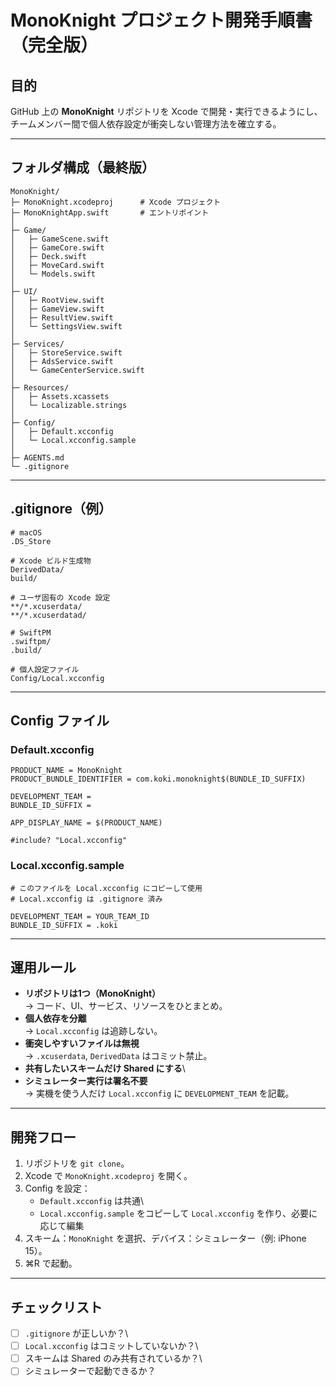 # MonoKnight プロジェクト開発手順書（完全版）

## 目的

GitHub 上の **MonoKnight** リポジトリを Xcode
で開発・実行できるようにし、チームメンバー間で個人依存設定が衝突しない管理方法を確立する。

------------------------------------------------------------------------

## フォルダ構成（最終版）

    MonoKnight/
    ├─ MonoKnight.xcodeproj      # Xcode プロジェクト
    ├─ MonoKnightApp.swift       # エントリポイント
    │
    ├─ Game/
    │   ├─ GameScene.swift
    │   ├─ GameCore.swift
    │   ├─ Deck.swift
    │   ├─ MoveCard.swift
    │   └─ Models.swift
    │
    ├─ UI/
    │   ├─ RootView.swift
    │   ├─ GameView.swift
    │   ├─ ResultView.swift
    │   └─ SettingsView.swift
    │
    ├─ Services/
    │   ├─ StoreService.swift
    │   ├─ AdsService.swift
    │   └─ GameCenterService.swift
    │
    ├─ Resources/
    │   ├─ Assets.xcassets
    │   └─ Localizable.strings
    │
    ├─ Config/
    │   ├─ Default.xcconfig
    │   └─ Local.xcconfig.sample
    │
    ├─ AGENTS.md
    └─ .gitignore

------------------------------------------------------------------------

## .gitignore（例）

``` gitignore
# macOS
.DS_Store

# Xcode ビルド生成物
DerivedData/
build/

# ユーザ固有の Xcode 設定
**/*.xcuserdata/
**/*.xcuserdatad/

# SwiftPM
.swiftpm/
.build/

# 個人設定ファイル
Config/Local.xcconfig
```

------------------------------------------------------------------------

## Config ファイル

### Default.xcconfig

``` xcconfig
PRODUCT_NAME = MonoKnight
PRODUCT_BUNDLE_IDENTIFIER = com.koki.monoknight$(BUNDLE_ID_SUFFIX)

DEVELOPMENT_TEAM =
BUNDLE_ID_SUFFIX =

APP_DISPLAY_NAME = $(PRODUCT_NAME)

#include? "Local.xcconfig"
```

### Local.xcconfig.sample

``` xcconfig
# このファイルを Local.xcconfig にコピーして使用
# Local.xcconfig は .gitignore 済み

DEVELOPMENT_TEAM = YOUR_TEAM_ID
BUNDLE_ID_SUFFIX = .koki
```

------------------------------------------------------------------------

## 運用ルール

-   **リポジトリは1つ（MonoKnight）**\
    → コード、UI、サービス、リソースをひとまとめ。
-   **個人依存を分離**\
    → `Local.xcconfig` は追跡しない。
-   **衝突しやすいファイルは無視**\
    → `.xcuserdata`, `DerivedData` はコミット禁止。
-   **共有したいスキームだけ Shared にする**\
-   **シミュレーター実行は署名不要**\
    → 実機を使う人だけ `Local.xcconfig` に `DEVELOPMENT_TEAM` を記載。

------------------------------------------------------------------------

## 開発フロー

1.  リポジトリを `git clone`。
2.  Xcode で `MonoKnight.xcodeproj` を開く。
3.  Config を設定：
    -   `Default.xcconfig` は共通\
    -   `Local.xcconfig.sample` をコピーして `Local.xcconfig`
        を作り、必要に応じて編集
4.  スキーム：`MonoKnight` を選択、デバイス：シミュレーター（例: iPhone
    15）。
5.  ⌘R で起動。

------------------------------------------------------------------------

## チェックリスト

-   [ ] `.gitignore` が正しいか？\
-   [ ] `Local.xcconfig` はコミットしていないか？\
-   [ ] スキームは Shared のみ共有されているか？\
-   [ ] シミュレーターで起動できるか？
